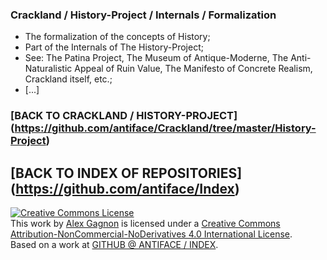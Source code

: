 ### Crackland / History-Project / Internals / Formalization
* The formalization of the concepts of History;
* Part of the Internals of The History-Project;
* See: The Patina Project, The Museum of Antique-Moderne, The Anti-Naturalistic Appeal of Ruin Value, The Manifesto of Concrete Realism, Crackland itself, etc.;
* [...]

### [BACK TO CRACKLAND / HISTORY-PROJECT] (https://github.com/antiface/Crackland/tree/master/History-Project)
## [BACK TO INDEX OF REPOSITORIES] (https://github.com/antiface/Index)

<a rel="license" href="http://creativecommons.org/licenses/by-nc-nd/4.0/"><img alt="Creative Commons License" style="border-width:0" src="https://i.creativecommons.org/l/by-nc-nd/4.0/80x15.png" /></a><br />This work by <a xmlns:cc="http://creativecommons.org/ns#" href="http://alexgagnon.com/" property="cc:attributionName" rel="cc:attributionURL">Alex Gagnon</a> is licensed under a <a rel="license" href="http://creativecommons.org/licenses/by-nc-nd/4.0/">Creative Commons Attribution-NonCommercial-NoDerivatives 4.0 International License</a>.<br />Based on a work at <a xmlns:dct="http://purl.org/dc/terms/" href="https://github.com/antiface/Index" rel="dct:source">GITHUB @ ANTIFACE / INDEX</a>.
